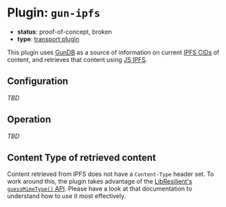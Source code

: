 # Plugin: `gun-ipfs`

- **status**: proof-of-concept, broken
- **type**: [transport plugin](../../docs/ARCHITECTURE.md#transport-plugins)

This plugin uses [GunDB](https://gun.eco/) as a source of information on current [IPFS CIDs](https://docs.ipfs.io/concepts/content-addressing/) of content, and retrieves that content using [JS IPFS](https://github.com/ipfs/js-ipfs).

## Configuration

*TBD*

## Operation

*TBD*

## Content Type of retrieved content

Content retrieved from IPFS does not have a `Content-Type` header set. To work around this, the plugin takes advantage of the [LibResilient's `guessMimeType()` API](../../docs/ARCHITECTURE.md#mime-type-guessing). Please have a look at that documentation to understand how to use it most effectively.
